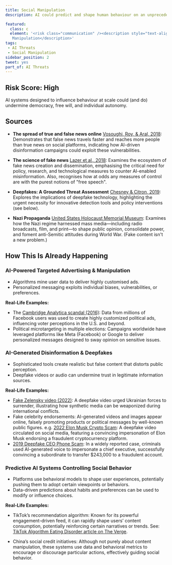 ```yaml
---
title: Social Manipulation
description: AI could predict and shape human behaviour on an unprecedented scale.

featured: 
  class: c
  element: '<risk class="communication" /><description style="text-align: center">Social
   Manipulation</description>'
tags:
 - AI Threats
 - Social Manipulation
sidebar_position: 2
tweet: yes
part_of: AI Threats
---
```


<AIThreatIntro fm={frontMatter} />

## Risk Score: High

AI systems designed to influence behaviour at scale could (and do) undermine democracy, free will, and individual autonomy.

## Sources

- **The spread of true and false news online** [Vosoughi, Roy, & Aral, 2018](https://doi.org/10.1126/science.aap9559): Demonstrates that false news travels faster and reaches more people than true news on social platforms, indicating how AI-driven disinformation campaigns could exploit these vulnerabilities.

- **The science of fake news** [Lazer et al., 2018](https://www.researchgate.net/publication/323650280_The_science_of_fake_news/link/5b30d8760f7e9b0df5c767b7/download?_tp=eyJjb250ZXh0Ijp7ImZpcnN0UGFnZSI6InB1YmxpY2F0aW9uIiwicGFnZSI6InB1YmxpY2F0aW9uIn19): Examines the ecosystem of fake news creation and dissemination, emphasising the critical need for policy, research, and technological measures to counter AI-enabled misinformation.  Also, recognises how at odds any measures of control are with the purest notions of "free speech".

- **Deepfakes: A Grounded Threat Assessment** [Chesney & Citron, 2019](https://dx.doi.org/10.2139/ssrn.3213954): Explores the implications of deepfake technology, highlighting the urgent necessity for innovative detection tools and policy interventions (see below).

- **Nazi Propaganda** [United States Holocaust Memorial Museum](https://encyclopedia.ushmm.org/content/en/article/nazi-propaganda): Examines how the Nazi regime harnessed mass media—including radio broadcasts, film, and print—to shape public opinion, consolidate power, and foment anti-Semitic attitudes during World War.  (Fake content isn't a new problem.)

## How This Is Already Happening

### AI-Powered Targeted Advertising & Manipulation

- Algorithms mine user data to deliver highly customised ads.
- Personalized messaging exploits individual biases, vulnerabilities, or preferences.

**Real-Life Examples:**

- The [Cambridge Analytica scandal (2016)](https://en.wikipedia.org/wiki/Facebook–Cambridge_Analytica_data_scandal): Data from millions of Facebook users was used to create highly customized political ads, influencing voter perceptions in the U.S. and beyond.
- Political microtargeting in multiple elections: Campaigns worldwide have leveraged platforms like Meta (Facebook) or Google to deliver personalized messages designed to sway opinion on sensitive issues.

### AI-Generated Disinformation & Deepfakes

- Sophisticated tools create realistic but false content that distorts public perception.
- Deepfake videos or audio can undermine trust in legitimate information sources.

**Real-Life Examples:**

- [Fake Zelensky video (2022)](https://www.npr.org/2022/03/16/1087062648/deepfake-video-zelenskyy-experts-war-manipulation-ukraine-russia): A deepfake video urged Ukrainian forces to surrender, illustrating how synthetic media can be weaponized during international conflicts.
- Fake celebrity endorsements: AI-generated videos and images appear online, falsely promoting products or political messages by well-known public figures. e.g. [2022 Elon Musk Crypto Scam](https://www.vice.com/en/article/scammers-use-elon-musk-deepfake-to-steal-crypto/): A deepfake video circulated on social media, featuring a convincing impersonation of Elon Musk endorsing a fraudulent cryptocurrency platform. 
- [2019 Deepfake CEO Phone Scam](https://www.forbes.com/sites/jessedamiani/2019/09/03/a-voice-deepfake-was-used-to-scam-a-ceo-out-of-243000/): In a widely reported case, criminals used AI-generated voice to impersonate a chief executive, successfully convincing a subordinate to transfer \$243,000 to a fraudulent account. 

### Predictive AI Systems Controlling Social Behavior

- Platforms use behavioral models to shape user experiences, potentially pushing them to adopt certain viewpoints or behaviors.
- Data-driven predictions about habits and preferences can be used to modify or influence choices.

**Real-Life Examples:**

- TikTok’s recommendation algorithm: Known for its powerful engagement-driven feed, it can rapidly shape users’ content consumption, potentially reinforcing certain narratives or trends. See: [TikTok Algorithm Eating Disorder article on The Verge](https://www.theverge.com/2021/12/18/22843606/tiktok-wsj-algorithm-change-eating-disorder).

- China’s social credit initiatives: Although not purely about content manipulation, these systems use data and behavioral metrics to encourage or discourage particular actions, effectively guiding social behavior.


